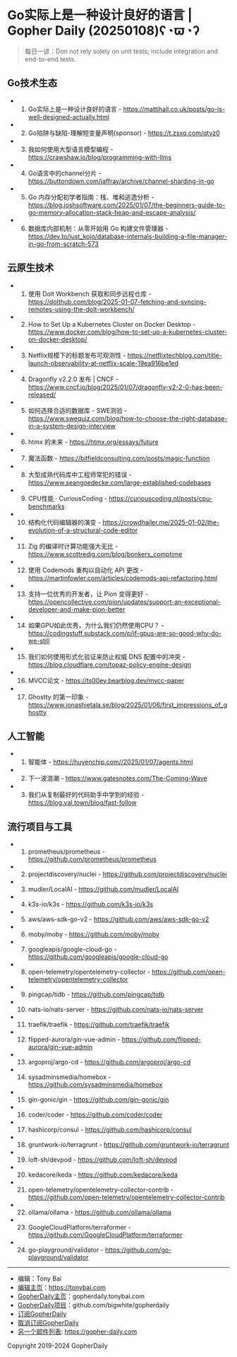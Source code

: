 # Go实际上是一种设计良好的语言 | Gopher Daily (20250108)ʕ◔ϖ◔ʔ

>每日一谚：Don not rely solely on unit tests; include integration and end-to-end tests.

## Go技术生态


- 1. Go实际上是一种设计良好的语言 - https://mattjhall.co.uk/posts/go-is-well-designed-actually.html

- 2. Go陷阱与缺陷-理解短变量声明(sponsor) - https://t.zsxq.com/qtyz0

- 3. 我如何使用大型语言模型编程 - https://crawshaw.io/blog/programming-with-llms

- 4. Go语言中的channel分片 - https://buttondown.com/jaffray/archive/channel-sharding-in-go

- 5. Go 内存分配初学者指南：栈、堆和逃逸分析 - https://blog.joshsoftware.com/2025/01/07/the-beginners-guide-to-go-memory-allocation-stack-heap-and-escape-analysis/

- 6. 数据库内部机制：从零开始用 Go 构建文件管理器 - https://dev.to/just_kojo/database-internals-building-a-file-manager-in-go-from-scratch-573


## 云原生技术


- 1. 使用 Dolt Workbench 获取和同步远程仓库 - https://dolthub.com/blog/2025-01-07-fetching-and-syncing-remotes-using-the-dolt-workbench/

- 2. How to Set Up a Kubernetes Cluster on Docker Desktop - https://www.docker.com/blog/how-to-set-up-a-kubernetes-cluster-on-docker-desktop/

- 3. Netflix规模下的标题发布可观测性 - https://netflixtechblog.com/title-launch-observability-at-netflix-scale-19ea916be1ed

- 4. Dragonfly v2.2.0 发布 | CNCF - https://www.cncf.io/blog/2025/01/07/dragonfly-v2-2-0-has-been-released/

- 5. 如何选择合适的数据库 - SWE测验 - https://www.swequiz.com/blog/how-to-choose-the-right-database-in-a-system-design-interview

- 6. htmx 的未来 - https://htmx.org/essays/future

- 7. 魔法函数 - https://bitfieldconsulting.com/posts/magic-function

- 8. 大型成熟代码库中工程师常犯的错误 - https://www.seangoedecke.com/large-established-codebases

- 9. CPU性能 · CuriousCoding - https://curiouscoding.nl/posts/cpu-benchmarks

- 10. 结构化代码编辑器的演变 - https://crowdhailer.me/2025-01-02/the-evolution-of-a-structural-code-editor

- 11. Zig 的编译时计算功能强大无比 - https://www.scottredig.com/blog/bonkers_comptime

- 12. 使用 Codemods 重构以自动化 API 更改 - https://martinfowler.com/articles/codemods-api-refactoring.html

- 13. 支持一位优秀的开发者，让 Pion 变得更好 - https://opencollective.com/pion/updates/support-an-exceptional-developer-and-make-pion-better

- 14. 如果GPU如此优秀，为什么我们仍然使用CPU？ - https://codingstuff.substack.com/p/if-gpus-are-so-good-why-do-we-still

- 15. 我们如何使用形式化验证来防止权威 DNS 配置中的冲突 - https://blog.cloudflare.com/topaz-policy-engine-design

- 16. MVCC论文 - https://ts00ey.bearblog.dev/mvcc-paper

- 17. Ghostty 的第一印象 - https://www.jonashietala.se/blog/2025/01/06/first_impressions_of_ghostty


## 人工智能


- 1. 智能体 - https://huyenchip.com//2025/01/07/agents.html

- 2. 下一波浪潮 - https://www.gatesnotes.com/The-Coming-Wave

- 3. 我们从复制最好的代码助手中学到的经验 - https://blog.val.town/blog/fast-follow


## 流行项目与工具


- 1. prometheus/prometheus - https://github.com/prometheus/prometheus

- 2. projectdiscovery/nuclei - https://github.com/projectdiscovery/nuclei

- 3. mudler/LocalAI - https://github.com/mudler/LocalAI

- 4. k3s-io/k3s - https://github.com/k3s-io/k3s

- 5. aws/aws-sdk-go-v2 - https://github.com/aws/aws-sdk-go-v2

- 6. moby/moby - https://github.com/moby/moby

- 7. googleapis/google-cloud-go - https://github.com/googleapis/google-cloud-go

- 8. open-telemetry/opentelemetry-collector - https://github.com/open-telemetry/opentelemetry-collector

- 9. pingcap/tidb - https://github.com/pingcap/tidb

- 10. nats-io/nats-server - https://github.com/nats-io/nats-server

- 11. traefik/traefik - https://github.com/traefik/traefik

- 12. flipped-aurora/gin-vue-admin - https://github.com/flipped-aurora/gin-vue-admin

- 13. argoproj/argo-cd - https://github.com/argoproj/argo-cd

- 14. sysadminsmedia/homebox - https://github.com/sysadminsmedia/homebox

- 15. gin-gonic/gin - https://github.com/gin-gonic/gin

- 16. coder/coder - https://github.com/coder/coder

- 17. hashicorp/consul - https://github.com/hashicorp/consul

- 18. gruntwork-io/terragrunt - https://github.com/gruntwork-io/terragrunt

- 19. loft-sh/devpod - https://github.com/loft-sh/devpod

- 20. kedacore/keda - https://github.com/kedacore/keda

- 21. open-telemetry/opentelemetry-collector-contrib - https://github.com/open-telemetry/opentelemetry-collector-contrib

- 22. ollama/ollama - https://github.com/ollama/ollama

- 23. GoogleCloudPlatform/terraformer - https://github.com/GoogleCloudPlatform/terraformer

- 24. go-playground/validator - https://github.com/go-playground/validator


----

- 编辑：Tony Bai
- [编辑主页](https://tonybai.com)：https://tonybai.com
- [GopherDaily主页](https://gopherdaily.tonybai.com)：gopherdaily.tonybai.com
- [GopherDaily项目](https://github.com/bigwhite/gopherdaily)：github.com/bigwhite/gopherdaily
- [订阅GopherDaily](https://gopherdaily.tonybai.com/subscribe)
- [取消订阅GopherDaily](https://gopherdaily.tonybai.com/unsubscribe)
- [另一个邮件列表](https://gopher-daily.com): https://gopher-daily.com

Copyright 2019-2024 GopherDaily
